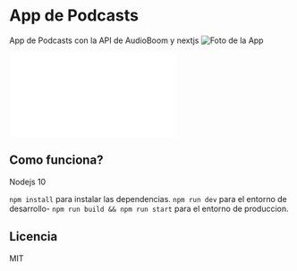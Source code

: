 # App de Podcasts 

App de Podcasts con la API de AudioBoom
y nextjs
![Foto de la App ](./.readme-statics/mifoto.png)

![url de la app](podcast-1aw44e97b.now.sh)

## Como funciona?

Nodejs 10

`npm install` para instalar las dependencias.
`npm run dev` para el entorno de desarrollo-
`npm run build && npm run start` para el entorno de produccion.

## Licencia

MIT